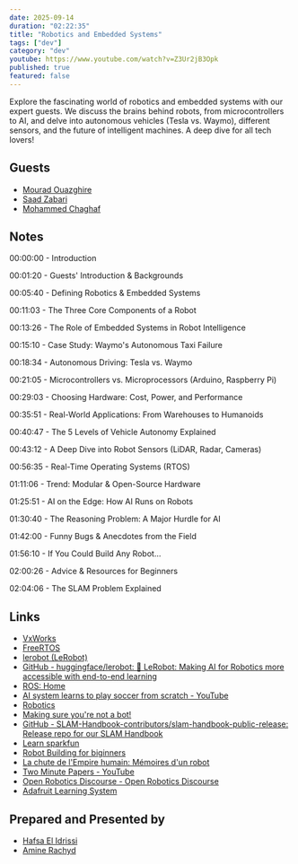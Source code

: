 ```yaml
---
date: 2025-09-14
duration: "02:22:35"
title: "Robotics and Embedded Systems"
tags: ["dev"]
category: "dev"
youtube: https://www.youtube.com/watch?v=Z3Ur2jB3Opk
published: true
featured: false
---
```


Explore the fascinating world of robotics and embedded systems with our expert guests. We discuss the brains behind robots, from microcontrollers to AI, and delve into autonomous vehicles (Tesla vs. Waymo), different sensors, and the future of intelligent machines. A deep dive for all tech lovers!

## Guests

- [Mourad Ouazghire](https://www.linkedin.com/in/m-mourad-ouazghire-37830718a/)
- [Saad Zabari](https://www.linkedin.com/in/zabarisaad/)
- [Mohammed Chaghaf](https://www.linkedin.com/in/mohammedchghaf/)

## Notes

00:00:00 - Introduction

00:01:20 - Guests' Introduction & Backgrounds

00:05:40 - Defining Robotics & Embedded Systems

00:11:03 - The Three Core Components of a Robot

00:13:26 - The Role of Embedded Systems in Robot Intelligence

00:15:10 - Case Study: Waymo's Autonomous Taxi Failure

00:18:34 - Autonomous Driving: Tesla vs. Waymo

00:21:05 - Microcontrollers vs. Microprocessors (Arduino, Raspberry Pi)

00:29:03 - Choosing Hardware: Cost, Power, and Performance

00:35:51 - Real-World Applications: From Warehouses to Humanoids

00:40:47 - The 5 Levels of Vehicle Autonomy Explained

00:43:12 - A Deep Dive into Robot Sensors (LiDAR, Radar, Cameras)

00:56:35 - Real-Time Operating Systems (RTOS)

01:11:06 - Trend: Modular & Open-Source Hardware

01:25:51 - AI on the Edge: How AI Runs on Robots

01:30:40 - The Reasoning Problem: A Major Hurdle for AI

01:42:00 - Funny Bugs & Anecdotes from the Field

01:56:10 - If You Could Build Any Robot...

02:00:26 - Advice & Resources for Beginners

02:04:06 - The SLAM Problem Explained

## Links

- [VxWorks](https://en.wikipedia.org/wiki/VxWorks)
- [FreeRTOS](https://fr.wikipedia.org/wiki/FreeRTOS)
- [lerobot (LeRobot)](https://huggingface.co/lerobot)
- [GitHub - huggingface/lerobot: 🤗 LeRobot: Making AI for Robotics more accessible with end-to-end learning](https://github.com/huggingface/lerobot)
- [ROS: Home](https://www.ros.org/)
- [ AI system learns to play soccer from scratch - YouTube](https://www.youtube.com/watch?v=foBwHVenxeU)
- [Robotics  ](https://arxiv.org/list/cs.RO/recent)
- [Making sure you&#39;re not a bot!](https://wiki.ros.org/ROS/Tutorials/InstallingandConfiguringROSEnvironment)
- [GitHub - SLAM-Handbook-contributors/slam-handbook-public-release: Release repo for our SLAM Handbook](https://github.com/SLAM-Handbook-contributors/slam-handbook-public-release)
- [Learn sparkfun ](https://learn.sparkfun.com/tutorials)
- [Robot Building for biginners](https://electrovolt.ir/wp-content/uploads/2018/04/Robot-Building-for-Beginners-ElectroVolt.ir_.pdf)
- [La chute de l'Empire humain: Mémoires d'un robot](https://www.amazon.fr/chute-lEmpire-humain-Mémoires-robot/dp/224686013X)
- [Two Minute Papers - YouTube](https://www.youtube.com/@TwoMinutePapers)
- [Open Robotics Discourse - Open Robotics Discourse](https://discourse.openrobotics.org/)
- [Adafruit Learning System](https://learn.adafruit.com/)

## Prepared and Presented by

- [Hafsa El Idrissi](https://www.linkedin.com/in/hafsa-elidrissi/)
- [Amine Rachyd](https://x.com/RachydAmine)
